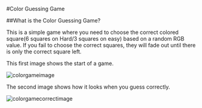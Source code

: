 #Color Guessing Game

##What is the Color Guessing Game?

This is a simple game where you need to choose the correct colored square(6 squares on Hard/3 squares on easy) based on a random RGB value.
If you fail to choose the correct squares, they will fade out until there is only the correct square left.

This first image shows the start of a game.

![colorgameimage](https://user-images.githubusercontent.com/32840164/39954282-cfdd0970-558a-11e8-8683-91de0b4173a2.PNG)

The second image shows how it looks when you guess correctly.

![colorgamecorrectimage](https://user-images.githubusercontent.com/32840164/39954284-d19d10b6-558a-11e8-8a40-73c06bd51daa.PNG)
